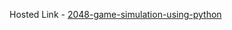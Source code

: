 Hosted Link - [2048-game-simulation-using-python](2048-game-simulation-using-python-production.up.railway.app)
